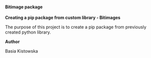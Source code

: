#### Bitimage package

**Creating a pip package from custom library - Bitimages**

The purpose of this project is to create a pip package from previously created python library.

**Author**

Basia Kistowska
